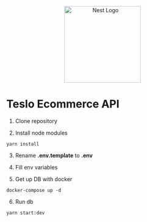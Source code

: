 <p align="center">
  <a href="http://nestjs.com/" target="blank"><img src="https://nestjs.com/img/logo-small.svg" width="200" alt="Nest Logo" /></a>
</p>

# **Teslo Ecommerce API**

1. Clone repository

2. Install node modules
```
yarn install
```
3. Rename **.env.template** to **.env**

4. Fill env variables

5. Get up DB with docker

```
docker-compose up -d
```

6. Run db

```
yarn start:dev
```
